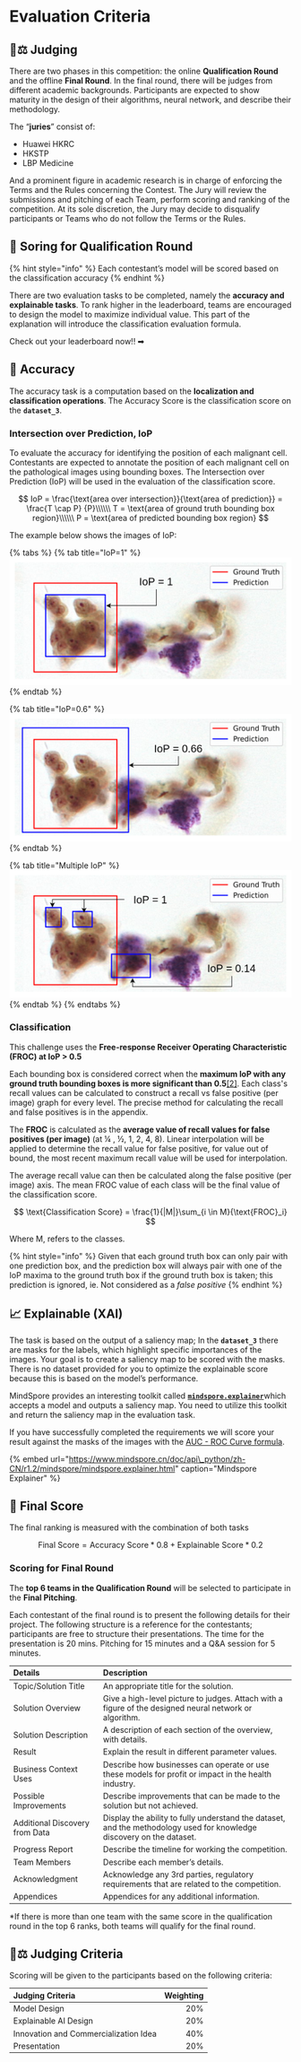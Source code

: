 # Evaluation Criteria

## 👨⚖ Judging

There are two phases in this competition: the online **Qualification Round** and the offline **Final Round**. In the final round, there will be judges from different academic backgrounds. Participants are expected to show maturity in the design of their algorithms, neural network, and describe their methodology.

The “**juries**” consist of:

* Huawei HKRC
* HKSTP
* LBP Medicine

And a prominent figure in academic research is in charge of enforcing the Terms and the Rules concerning the Contest. The Jury will review the submissions and pitching of each Team, perform scoring and ranking of the competition. At its sole discretion, the Jury may decide to disqualify participants or Teams who do not follow the Terms or the Rules.

## 💯 Soring for Qualification Round

{% hint style="info" %}
Each contestant’s model will be scored based on the classification accuracy
{% endhint %}

There are two evaluation tasks to be completed, namely the **accuracy and explainable tasks**. To rank higher in the leaderboard, teams are encouraged to design the model to maximize individual value. This part of the explanation will introduce the classification evaluation formula.

Check out your leaderboard now!! ➡ 

## 🎯 Accuracy

The accuracy task is a computation based on the **localization and classification operations**. The Accuracy Score is the classification score on the **`dataset_3`**.



### Intersection over Prediction, IoP

To evaluate the accuracy for identifying the position of each malignant cell. Contestants are expected to annotate the position of each malignant cell on the pathological images using bounding boxes. The Intersection over Prediction \(IoP\) will be used in the evaluation of the classification score.

$$
IoP = \frac{\text{area over intersection}}{\text{area of prediction}} = \frac{T \cap P}
{P}\\\\\\ T = \text{area of ground truth bounding box region}\\\\\\ P = \text{area of predicted bounding box region}
$$

The example below shows the images of IoP:

{% tabs %}
{% tab title="IoP=1" %}
![](../../.gitbook/assets/5.png)
{% endtab %}

{% tab title="IoP=0.6" %}
![](../../.gitbook/assets/7%20%281%29.png)
{% endtab %}

{% tab title="Multiple IoP" %}
![](../../.gitbook/assets/6%20%281%29.png)
{% endtab %}
{% endtabs %}

### Classification

This challenge uses the **Free-response Receiver Operating Characteristic \(FROC\) at IoP &gt; 0.5**

Each bounding box is considered correct when the **maximum IoP with any ground truth bounding boxes is more significant than 0.5**[\[2\]](). Each class's recall values can be calculated to construct a recall vs false positive \(per image\) graph for every level. The precise method for calculating the recall and false positives is in the appendix.

The **FROC** is calculated as the **average value of recall values for false positives \(per image\)** \(at ¼ , ½, 1, 2, 4, 8\). Linear interpolation will be applied to determine the recall value for false positive, for value out of bound, the most recent maximum recall value will be used for interpolation.

The average recall value can then be calculated along the false positive \(per image\) axis. The mean FROC value of each class will be the final value of the classification score.

$$
\text{Classification Score} = \frac{1}{|M|}\sum_{i \in M}{\text{FROC}_i}
$$

Where M, refers to the classes.

{% hint style="info" %}
Given that each ground truth box can only pair with one prediction box, and the prediction box will always pair with one of the IoP maxima to the ground truth box if the ground truth box is taken; this prediction is ignored, ie. Not considered as a _false positive_
{% endhint %}

## 📈 Explainable \(XAI\)

The task is based on the output of a saliency map; In the **`dataset_3`** there are masks for the labels, which highlight specific importances of the images. Your goal is to create a saliency map to be scored with the masks. There is no dataset provided for you to optimize the explainable score because this is based on the model’s performance.

MindSpore provides an interesting toolkit called [**`mindspore.explainer`**](https://www.mindspore.cn/doc/api_python/zh-CN/r1.2/mindspore/mindspore.explainer.html%20)which accepts a model and outputs a saliency map. You need to utilize this toolkit and return the saliency map in the evaluation task.

If you have successfully completed the requirements we will score your result against the masks of the images with the [AUC - ROC Curve formula](https://towardsdatascience.com/understanding-auc-roc-curve-68b2303cc9c5%20).

{% embed url="https://www.mindspore.cn/doc/api\_python/zh-CN/r1.2/mindspore/mindspore.explainer.html" caption="Mindspore Explainer" %}

## 🏅 Final Score

The final ranking is measured with the combination of both tasks

$$
\text{Final Score} = \text{Accuracy Score} * 0.8 + \text{Explainable Score} *0.2
$$

### Scoring for Final Round

The **top 6 teams in the Qualification Round** will be selected to participate in the **Final Pitching**. 

Each contestant of the final round is to present the following details for their project. The following structure is a reference for the contestants; participants are free to structure their presentations. The time for the presentation is 20 mins. Pitching for 15 minutes and a Q&A session for 5 minutes.

| **Details** | **Description** |
| :--- | :--- |
| Topic/Solution Title | An appropriate title for the solution. |
| Solution Overview | Give a high-level picture to judges. Attach with a figure of the designed neural network or algorithm. |
| Solution Description | A description of each section of the overview, with details. |
| Result | Explain the result in different parameter values. |
| Business Context Uses | Describe how businesses can operate or use these models for profit or impact in the health industry. |
| Possible Improvements | Describe improvements that can be made to the solution but not achieved. |
| Additional Discovery from Data | Display the ability to fully understand the dataset, and the methodology used for knowledge discovery on the dataset. |
| Progress Report | Describe the timeline for working the competition. |
| Team Members | Describe each member’s details. |
| Acknowledgment | Acknowledge any 3rd parties, regulatory requirements that are related to the competition. |
| Appendices | Appendices for any additional information. |

\*If there is more than one team with the same score in the qualification round in the top 6 ranks, both teams will qualify for the final round.

## 👩⚖ Judging Criteria

Scoring will be given to the participants based on the following criteria:

| **Judging Criteria** | **Weighting** |
| :--- | ---: |
| Model Design | 20% |
| Explainable AI Design | 20% |
| Innovation and Commercialization Idea | 40% |
| Presentation | 20% |

